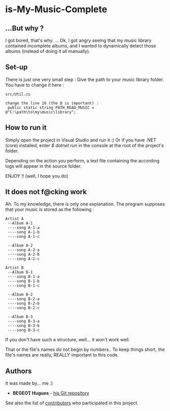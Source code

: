 # is-My-Music-Complete

## ...But why ?

I got bored, that's why.
... Ok, I got angry seeing that my music library contained incomplete albums, and I wanted to dynamically detect those albums (instead of doing it all manually).


## Set-up

There is just one very small step : Give the path to your music library folder.
You have to change it here :
 ```
 src/Util.cs
 
 change the line 16 (the @ is important) :
  public static string PATH_READ_MUSIC = @"C:\path\to\my\music\library";
 ```


## How to run it
Simply open the project in Visual Studio and run it :)
Or if you have .NET (core) installed, enter *$ dotnet run* in the console at the root of the project's folder.

Depending on the action you perform, a text file containing the according logs will appear in the source folder. 

ENJOY !!
(well, I hope you do)


## It does not f@cking work

Ah. 
To my knowledge, there is only one explanation.
The program supposes that your music is stored as the following :
 ```
 Artist A
  --Album A-1
  ----song A-1-a
  ----song A-1-b
  ----song A-1-c
  
  --Album A-2
  ----song A-2-a
  ----song A-2-b
  ----song A-2-c
  
 Artist B
  --Album B-1
  ----song B-1-a
  ----song B-1-b
  ----song B-1-c
  
  --Album B-2
  ----song B-2-a
  ----song B-2-b
  ----song B-2-c
  
  --Album B-3
  ----song B-3-a
  ----song B-3-b
  ----song B-3-c
 ```
If you don't have such a structure, well... it won't work well.

That or the file's names do not begin by numbers.. To keep things short, the file's names are really, REALLY important to this code. 
 
## Authors

It was made by... me :)
* **BEGEOT Hugues** - [his Git repository](https://github.com/opsilonn)

See also the list of [contributors](https://github.com/opsilonn/s-My-Music-Complete/graphs/contributors) who participated in this project.
